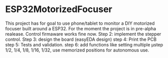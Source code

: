 # ESP32MotorizedFocuser
This project has for goal to use phone/tablet to monitor a DIY motorized focuser built around a ESP32.
For the moment the project is in pre-alpha realease. Control firmaware works fine now.
Step 2: implement the stepper control.
Step 3: design the board (easyEDA design)
step 4: Print the PCB
step 5: Tests and validation.
step 6: add functions like setting multiple µstep 1/2, 1/4, 1/8, 1/16, 1/32, use memorized positions for autonomous use.
